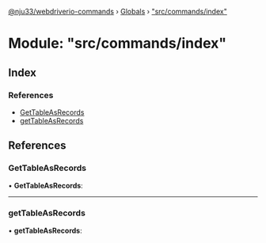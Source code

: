 [@nju33/webdriverio-commands](../README.md) › [Globals](../globals.md) › ["src/commands/index"](_src_commands_index_.md)

# Module: "src/commands/index"

## Index

### References

* [GetTableAsRecords](_src_commands_index_.md#gettableasrecords)
* [getTableAsRecords](_src_commands_index_.md#gettableasrecords)

## References

###  GetTableAsRecords

• **GetTableAsRecords**:

___

###  getTableAsRecords

• **getTableAsRecords**:
